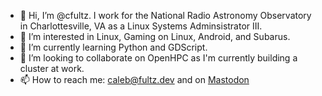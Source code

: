 - 👋 Hi, I’m @cfultz. I work for the National Radio Astronomy Observatory in Charlottesville, VA as a Linux Systems Adminsistrator III.
- 👀 I’m interested in Linux, Gaming on Linux, Android, and Subarus.
- 🌱 I’m currently learning Python and GDScript.
- 💞️ I’m looking to collaborate on OpenHPC as I'm currently building a cluster at work.
- 📫 How to reach me: caleb@fultz.dev and on <a rel="me" href="https://cfultz.com/@cfultz">Mastodon</a>

<!---
cfultz/cfultz is a ✨ special ✨ repository because its `README.md` (this file) appears on your GitHub profile.
You can click the Preview link to take a look at your changes.
--->
